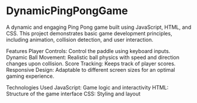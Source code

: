 # DynamicPingPongGame

A dynamic and engaging Ping Pong game built using JavaScript, HTML, and CSS. This project demonstrates basic game development principles, including animation, collision detection, and user interaction.

Features
Player Controls: Control the paddle using keyboard inputs.
Dynamic Ball Movement: Realistic ball physics with speed and direction changes upon collision.
Score Tracking: Keeps track of player scores.
Responsive Design: Adaptable to different screen sizes for an optimal gaming experience.

Technologies Used
JavaScript: Game logic and interactivity
HTML: Structure of the game interface
CSS: Styling and layout

